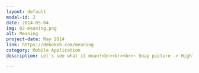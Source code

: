 ```yaml
---
layout: default
modal-id: 2
date: 2014-05-04
img: 02-meaning.png
alt: Meaning
project-date: May 2014
link: https://debokeh.com/meaning
category: Mobile Application
description: Let's see what it mean!<br><br><br>~ Snap picture -> Highlight Words -> Translate/Search<br>~ Enter/Paste text from clipboard -> Translate/Search<br>~ Get location from picture and open it in map.<br>~ Share word and meaning to social network.<br>~ English/Japanese/Thai language supported.

---
```


